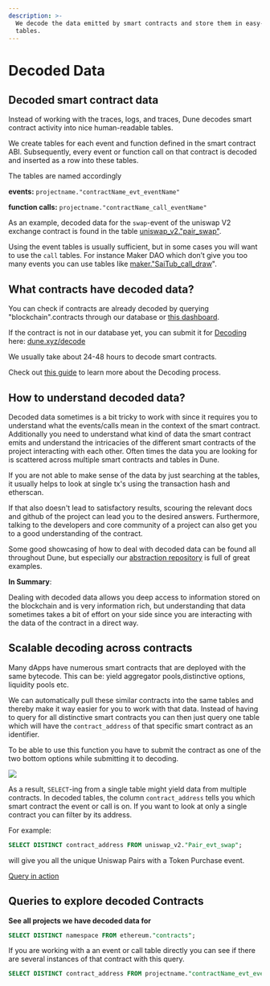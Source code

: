 ```yaml
---
description: >-
  We decode the data emitted by smart contracts and store them in easy-to-use
  tables.
---
```


# Decoded Data

## Decoded smart contract data

Instead of working with the traces, logs, and traces, Dune decodes smart contract activity into nice human-readable tables.

We create tables for each event and function defined in the smart contract ABI. Subsequently, every event or function call on that contract is decoded and inserted as a row into these tables.

The tables are named accordingly

**events:** `projectname."contractName_evt_eventName"`

**function calls:** `projectname."contractName_call_eventName"`

As an example, decoded data for the `swap`-event of the uniswap V2 exchange contract is found in the table [uniswap\_v2."pair\_swap"](https://dune.xyz/queries/38968).

Using the event tables is usually sufficient, but in some cases you will want to use the `call` tables. For instance Maker DAO which don’t give you too many events you can use tables like [maker."SaiTub\_call\_draw](https://dune.xyz/queries/38974)".

## What contracts have decoded data?

You can check if contracts are already decoded by querying "blockchain".contracts through our database or [this dashboard](https://dune.xyz/0xBoxer/Is-my-Contract-decoded-yet).

If the contract is not in our database yet, you can submit it for [Decoding](../../duneapp/adding-new-contracts.md) here: [dune.xyz/decode](http://dune.xyz/decode)

We usually take about 24-48 hours to decode smart contracts.

Check out [this guide](../../duneapp/adding-new-contracts.md) to learn more about the Decoding process.

## How to understand decoded data?

Decoded data sometimes is a bit tricky to work with since it requires you to understand what the events/calls mean in the context of the smart contract. Additionally you need to understand what kind of data the smart contract emits and understand the intricacies of the different smart contracts of the project interacting with each other. Often times the data you are looking for is scattered across multiple smart contracts and tables in Dune.

If you are not able to make sense of the data by just searching at the tables, it usually helps to look at single tx's using the transaction hash and etherscan.

If that also doesn't lead to satisfactory results, scouring the relevant docs and github of the project can lead you to the desired answers. Furthermore, talking to the developers and core community of a project can also get you to a good understanding of the contract.

Some good showcasing of how to deal with decoded data can be found all throughout Dune, but especially our [abstraction repository](https://github.com/duneanalytics/abstractions) is full of great examples.

**In Summary**:

Dealing with decoded data allows you deep access to information stored on the blockchain and is very information rich, but understanding that data sometimes takes a bit of effort on your side since you are interacting with the data of the contract in a direct way.

## Scalable decoding across contracts

Many dApps have numerous smart contracts that are deployed with the same bytecode. This can be: yield aggregator pools,distinctive options, liquidity pools etc.

We can automatically pull these similar contracts into the same tables and thereby make it way easier for you to work with that data. Instead of having to query for all distinctive smart contracts you can then just query one table which will have the `contract_address` of that specific smart contract as an identifier.

To be able to use this function you have to submit the contract as one of the two bottom options while submitting it to decoding.

![](<../../.gitbook/assets/image (23).png>)

As a result, `SELECT`-ing from a single table might yield data from multiple contracts. In decoded tables, the column `contract_address` tells you which smart contract the event or call is on. If you want to look at only a single contract you can filter by its address.

For example:

```sql
SELECT DISTINCT contract_address FROM uniswap_v2."Pair_evt_swap";
```

will give you all the unique Uniswap Pairs with a Token Purchase event.

[Query in action](https://dune.xyz/queries/39006)

## **Queries to explore decoded Contracts**

**See all projects we have decoded data for**

```sql
SELECT DISTINCT namespace FROM ethereum."contracts";
```

If you are working with a an event or call table directly you can see if there are several instances of that contract with this query.

```sql
SELECT DISTINCT contract_address FROM projectname."contractName_evt_eventName";
```
